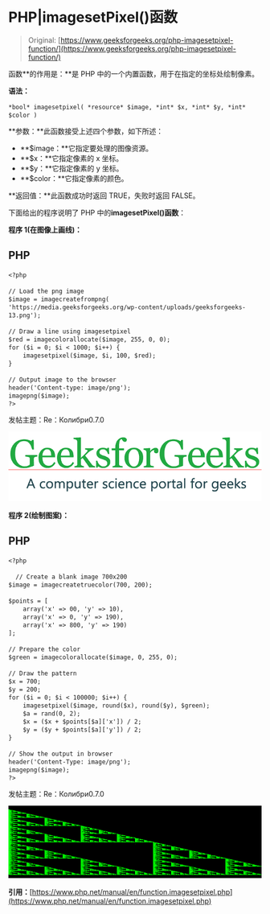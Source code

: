 # PHP|imagesetPixel()函数

> Original: [https://www.geeksforgeeks.org/php-imagesetpixel-function/](https://www.geeksforgeeks.org/php-imagesetpixel-function/)

函数**的作用是：**是 PHP 中的一个内置函数，用于在指定的坐标处绘制像素。

**语法：**

```
*bool* imagesetpixel( *resource* $image, *int* $x, *int* $y, *int* $color )

```

**参数：**此函数接受上述四个参数，如下所述：

*   **$image：**它指定要处理的图像资源。
*   **$x：**它指定像素的 x 坐标。
*   **$y：**它指定像素的 y 坐标。
*   **$color：**它指定像素的颜色。

**返回值：**此函数成功时返回 TRUE，失败时返回 FALSE。

下面给出的程序说明了 PHP 中的**imagesetPixel()函数**：

**程序 1(在图像上画线)：**

## PHP

```
<?php

// Load the png image
$image = imagecreatefrompng(
'https://media.geeksforgeeks.org/wp-content/uploads/geeksforgeeks-13.png');

// Draw a line using imagesetpixel
$red = imagecolorallocate($image, 255, 0, 0);
for ($i = 0; $i < 1000; $i++) {
    imagesetpixel($image, $i, 100, $red);
}

// Output image to the browser
header('Content-type: image/png');
imagepng($image);
?>
```

发帖主题：Re：Колибри0.7.0

![](img/24cab54c19d87c1fbc088816ec2562af.png)

**程序 2(绘制图案)：**

## PHP

```
<?php

  // Create a blank image 700x200
$image = imagecreatetruecolor(700, 200);

$points = [
    array('x' => 00, 'y' => 10),
    array('x' => 0, 'y' => 190),
    array('x' => 800, 'y' => 190)
];

// Prepare the color
$green = imagecolorallocate($image, 0, 255, 0);

// Draw the pattern
$x = 700;
$y = 200;
for ($i = 0; $i < 100000; $i++) {
    imagesetpixel($image, round($x), round($y), $green);
    $a = rand(0, 2);
    $x = ($x + $points[$a]['x']) / 2;
    $y = ($y + $points[$a]['y']) / 2;
}

// Show the output in browser
header('Content-Type: image/png');
imagepng($image);
?>
```

发帖主题：Re：Колибри0.7.0

![](img/4ca9bfadf157e69353fe6ff28352a1b6.png)

**引用：**[https://www.php.net/manual/en/function.imagesetpixel.php](https://www.php.net/manual/en/function.imagesetpixel.php)
